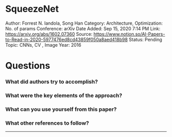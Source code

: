 # SqueezeNet

Author: Forrest N. Iandola, Song Han
Category: Architecture, Optimization: No. of params
Conference: arXiv
Date Added: Sep 15, 2020 7:14 PM
Link: https://arxiv.org/abs/1602.07360
Source: https://www.notion.so/AI-Papers-to-Read-in-2020-5977476ed8cd43859f050a8aed418b98
Status: Pending
Topic: CNNs, CV , Image 
Year: 2016

# Questions

### What did authors try to accomplish?

### What were the key elements of the approach?

### What can you use yourself from this paper?

### What other references to follow?

---